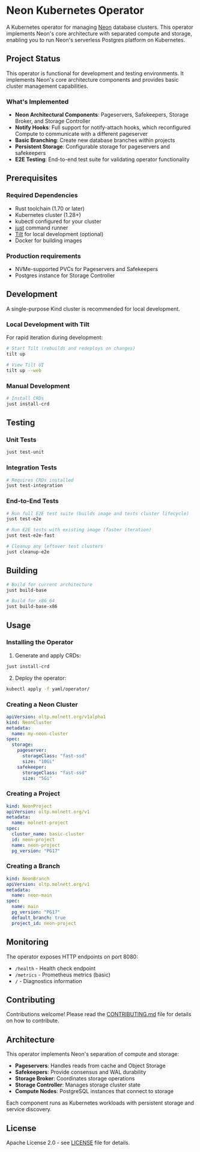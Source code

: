 # Neon Kubernetes Operator

A Kubernetes operator for managing [Neon](https://neon.com) database clusters. This operator implements Neon's core architecture with separated compute and storage, enabling you to run Neon's serverless Postgres platform on Kubernetes.

## Project Status

This operator is functional for development and testing environments. It implements Neon's core architecture components and provides basic cluster management capabilities.

### What's Implemented

- **Neon Architectural Components**: Pageservers, Safekeepers, Storage Broker, and Storage Controller
- **Notify Hooks**: Full support for notify-attach hooks, which reconfigured Compute to communicate with a different pageserver
- **Basic Branching**: Create new database branches within projects
- **Persistent Storage**: Configurable storage for pageservers and safekeepers
- **E2E Testing**: End-to-end test suite for validating operator functionality

## Prerequisites

### Required Dependencies

- Rust toolchain (1.70 or later)
- Kubernetes cluster (1.28+)
- kubectl configured for your cluster
- [just](https://github.com/casey/just) command runner
- [Tilt](https://tilt.dev/) for local development (optional)
- Docker for building images

### Production requirements

- NVMe-supported PVCs for Pageservers and Safekeepers
- Postgres instance for Storage Controller

## Development

A single-purpose Kind cluster is recommended for local development.

### Local Development with Tilt

For rapid iteration during development:

```bash
# Start Tilt (rebuilds and redeploys on changes)
tilt up

# View Tilt UI
tilt up --web
```

### Manual Development

```bash
# Install CRDs
just install-crd
```

## Testing

### Unit Tests
```bash
just test-unit
```

### Integration Tests
```bash
# Requires CRDs installed
just test-integration
```

### End-to-End Tests
```bash
# Run full E2E test suite (builds image and tests cluster lifecycle)
just test-e2e

# Run E2E tests with existing image (faster iteration)
just test-e2e-fast

# Cleanup any leftover test clusters
just cleanup-e2e
```

## Building

```bash
# Build for current architecture
just build-base

# Build for x86_64
just build-base-x86
```

## Usage

### Installing the Operator

1. Generate and apply CRDs:
```bash
just install-crd
```

2. Deploy the operator:
```bash
kubectl apply -f yaml/operator/
```

### Creating a Neon Cluster

```yaml
apiVersion: oltp.molnett.org/v1alpha1
kind: NeonCluster
metadata:
  name: my-neon-cluster
spec:
  storage:
    pageserver:
      storageClass: "fast-ssd"
      size: "10Gi"
    safekeeper:
      storageClass: "fast-ssd"
      size: "5Gi"
```

### Creating a Project

```yaml
kind: NeonProject
apiVersion: oltp.molnett.org/v1
metadata:
  name: molnett-project
spec:
  cluster_name: basic-cluster
  id: neon-project
  name: neon-project
  pg_version: "PG17"
```

### Creating a Branch

```yaml
kind: NeonBranch
apiVersion: oltp.molnett.org/v1
metadata:
  name: neon-main
spec:
  name: main
  pg_version: "PG17"
  default_branch: true
  project_id: neon-project
```

## Monitoring

The operator exposes HTTP endpoints on port 8080:
- `/health` - Health check endpoint
- `/metrics` - Prometheus metrics (basic)
- `/` - Diagnostics information

## Contributing

Contributions welcome! Please read the [CONTRIBUTING.md](CONTRIBUTING.md) file for details on how to contribute.

## Architecture

This operator implements Neon's separation of compute and storage:

- **Pageservers**: Handles reads from cache and Object Storage
- **Safekeepers**: Provide consensus and WAL durability
- **Storage Broker**: Coordinates storage operations
- **Storage Controller**: Manages storage cluster state
- **Compute Nodes**: PostgreSQL instances that connect to storage

Each component runs as Kubernetes workloads with persistent storage and service discovery.

## License

Apache License 2.0 - see [LICENSE](LICENSE) file for details.
